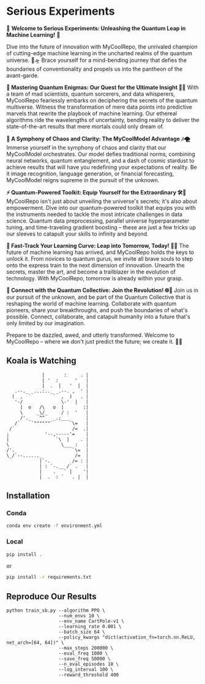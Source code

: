 # Serious Experiments
🚀 **Welcome to Serious Experiments: Unleashing the Quantum Leap in Machine Learning!** 🚀

Dive into the future of innovation with MyCoolRepo, the unrivaled champion of cutting-edge machine learning in the uncharted realms of the quantum universe. 🌌🛸 Brace yourself for a mind-bending journey that defies the boundaries of conventionality and propels us into the pantheon of the avant-garde.

**🔮 Mastering Quantum Enigmas: Our Quest for the Ultimate Insight 🧠💥**
With a team of mad scientists, quantum sorcerers, and data whisperers, MyCoolRepo fearlessly embarks on deciphering the secrets of the quantum multiverse. Witness the transformation of mere data points into predictive marvels that rewrite the playbook of machine learning. Our ethereal algorithms ride the wavelengths of uncertainty, bending reality to deliver the state-of-the-art results that mere mortals could only dream of.

**🌌 A Symphony of Chaos and Clarity: The MyCoolModel Advantage 🎶🌪️**
Immerse yourself in the symphony of chaos and clarity that our MyCoolModel orchestrates. Our model defies traditional norms, combining neural networks, quantum entanglement, and a dash of cosmic stardust to achieve results that will have you redefining your expectations of reality. Be it image recognition, language generation, or financial forecasting, MyCoolModel reigns supreme in the pursuit of the unknown.

**⚡️ Quantum-Powered Toolkit: Equip Yourself for the Extraordinary 🛠️🔑**
MyCoolRepo isn't just about unveiling the universe's secrets; it's also about empowerment. Dive into our quantum-powered toolkit that equips you with the instruments needed to tackle the most intricate challenges in data science. Quantum data preprocessing, parallel universe hyperparameter tuning, and time-traveling gradient boosting – these are just a few tricks up our sleeves to catapult your skills to infinity and beyond.

**🚄 Fast-Track Your Learning Curve: Leap into Tomorrow, Today! 🌟🚀**
The future of machine learning has arrived, and MyCoolRepo holds the keys to unlock it. From novices to quantum gurus, we invite all brave souls to step onto the express train to the next dimension of innovation. Unearth the secrets, master the art, and become a trailblazer in the evolution of technology. With MyCoolRepo, tomorrow is already within your grasp.

**🔗 Connect with the Quantum Collective: Join the Revolution! 🌐🌈**
Join us in our pursuit of the unknown, and be part of the Quantum Collective that is reshaping the world of machine learning. Collaborate with quantum pioneers, share your breakthroughs, and push the boundaries of what's possible. Connect, collaborate, and catapult humanity into a future that's only limited by our imagination.

Prepare to be dazzled, awed, and utterly transformed. Welcome to MyCoolRepo – where we don't just predict the future; we create it. 🌠🚀

## Koala is Watching
                 |       :     . |  
                 | '  :      '   |
                 |  .  |   '  |  |
       .--._ _...:.._ _.--. ,  ' |
      (  ,  `        `  ,  )   . |
       '-/              \-'  |   |
         |  o   /\   o  |       :|
         \     _\/_     / :  '   |
         /'._   ^^   _.;___      |
       /`    `""""""`      `\=   |
     /`                     /=  .|
    ;             '--,-----'=    |
    |                 `\  |    . |
    \                   \___ :   |
    /'.                     `\=  |
    \_/`--......_            /=  |
                |`-.        /= : |
                | : `-.__ /` .   |
                |    .   ` |    '|
                |  .  : `   . |  |

## Installation

### Conda

```bash
conda env create -f environment.yml
```

### Local

```bash
pip install .
```

or

```bash
pip install -r requirements.txt
```


## Reproduce Our Results
```
python train_sb.py --algorithm PPO \
                   --num_envs 10 \
                   --env_name CartPole-v1 \
                   --learning_rate 0.001 \
                   --batch_size 64 \
                   --policy_kwargs "dict(activation_fn=torch.nn.ReLU, net_arch=[64, 64])" \
                   --max_steps 200000 \
                   --eval_freq 1000 \
                   --save_freq 50000 \
                   --n_eval_episodes 10 \
                   --log_interval 100 \
                   --reward_threshold 400
```